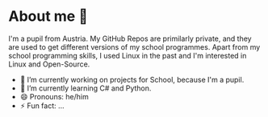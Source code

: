 # About me 👋

I'm a pupil from Austria. My GitHub Repos are primilarly private, and they are used to get different versions of my school programmes.
Apart from my school programming skills, I used Linux in the past and I'm interested in Linux and Open-Source.

<!-- **Bryx-taffid/Bryx-taffid** is a ✨ _special_ ✨ repository because its `README.md` (this file) appears on your GitHub profile. -->
- 🔭 I’m currently working on projects for School, because I'm a pupil.
- 🌱 I’m currently learning C# and Python.
- 😄 Pronouns: he/him
- ⚡ Fun fact: ...


<!-- - 🤔 I’m looking for help with ...
- 💬 Ask me about ...
- 📫 How to reach me: ... -->

